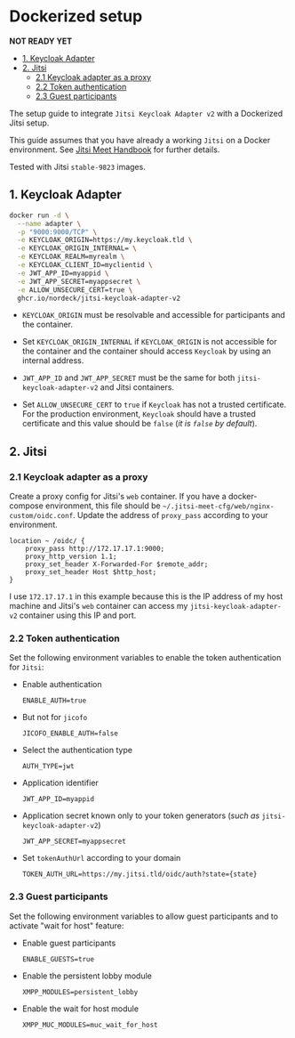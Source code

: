 # Dockerized setup

**NOT READY YET**

- [1. Keycloak Adapter](#1-keycloak-adapter)
- [2. Jitsi](#2-jitsi)
  - [2.1 Keycloak adapter as a proxy](#21-keycloak-adapter-as-a-proxy)
  - [2.2 Token authentication](#22-token-authentication)
  - [2.3 Guest participants](#23-guest-participants)

The setup guide to integrate `Jitsi Keycloak Adapter v2` with a Dockerized Jitsi
setup.

This guide assumes that you have already a working `Jitsi` on a Docker
environment. See
[Jitsi Meet Handbook](https://jitsi.github.io/handbook/docs/devops-guide/devops-guide-docker/)
for further details.

Tested with Jitsi `stable-9823` images.

## 1. Keycloak Adapter

```bash
docker run -d \
  --name adapter \
  -p "9000:9000/TCP" \
  -e KEYCLOAK_ORIGIN=https://my.keycloak.tld \
  -e KEYCLOAK_ORIGIN_INTERNAL= \
  -e KEYCLOAK_REALM=myrealm \
  -e KEYCLOAK_CLIENT_ID=myclientid \
  -e JWT_APP_ID=myappid \
  -e JWT_APP_SECRET=myappsecret \
  -e ALLOW_UNSECURE_CERT=true \
  ghcr.io/nordeck/jitsi-keycloak-adapter-v2
```

- `KEYCLOAK_ORIGIN` must be resolvable and accessible for participants and the
  container.

- Set `KEYCLOAK_ORIGIN_INTERNAL` if `KEYCLOAK_ORIGIN` is not accessible for the
  container and the container should access `Keycloak` by using an internal
  address.

- `JWT_APP_ID` and `JWT_APP_SECRET` must be the same for both
  `jitsi-keycloak-adapter-v2` and Jitsi containers.

- Set `ALLOW_UNSECURE_CERT` to `true` if `Keycloak` has not a trusted
  certificate. For the production environment, `Keycloak` should have a trusted
  certificate and this value should be `false` (_it is `false` by default_).

## 2. Jitsi

### 2.1 Keycloak adapter as a proxy

Create a proxy config for Jitsi's `web` container. If you have a docker-compose
environment, this file should be `~/.jitsi-meet-cfg/web/nginx-custom/oidc.conf`.
Update the address of `proxy_pass` according to your environment.

```config
location ~ /oidc/ {
    proxy_pass http://172.17.17.1:9000;
    proxy_http_version 1.1;
    proxy_set_header X-Forwarded-For $remote_addr;
    proxy_set_header Host $http_host;
}
```

I use `172.17.17.1` in this example because this is the IP address of my host
machine and Jitsi's `web` container can access my `jitsi-keycloak-adapter-v2`
container using this IP and port.

### 2.2 Token authentication

Set the following environment variables to enable the token authentication for
`Jitsi`:

- Enable authentication

  `ENABLE_AUTH=true`

- But not for `jicofo`

  `JICOFO_ENABLE_AUTH=false`

- Select the authentication type

  `AUTH_TYPE=jwt`

- Application identifier

  `JWT_APP_ID=myappid`

- Application secret known only to your token generators (_such as_
  `jitsi-keycloak-adapter-v2`)

  `JWT_APP_SECRET=myappsecret`

- Set `tokenAuthUrl` according to your domain

  `TOKEN_AUTH_URL=https://my.jitsi.tld/oidc/auth?state={state}`

### 2.3 Guest participants

Set the following environment variables to allow guest participants and to
activate "wait for host" feature:

- Enable guest participants

  `ENABLE_GUESTS=true`

- Enable the persistent lobby module

  `XMPP_MODULES=persistent_lobby`

- Enable the wait for host module

  `XMPP_MUC_MODULES=muc_wait_for_host`
